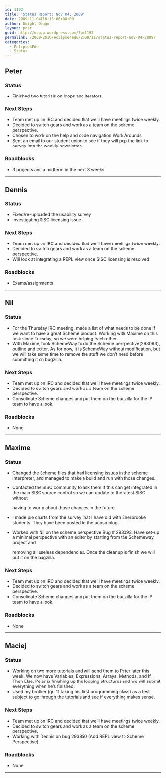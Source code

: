 ```yaml
---
id: 1192
title: 'Status Report: Nov 04, 2009'
date: 2009-11-04T16:15:06+00:00
author: Dwight Deugo
layout: post
guid: http://ucosp.wordpress.com/?p=1192
permalink: /2009-2010/eclipse4edu/2009/11/status-report-nov-04-2009/
categories:
  - Eclipse4Edu
  - Status
---
```

## **Peter**

### Status

  * Finished two tutorials on loops and iterators.

### Next Steps

  * Team met up on IRC and decided that we&#8217;ll have meetings twice weekly. 
  * Decided to switch gears and work as a team on the scheme perspective. 
  * Chosen to work on the help and code navigation Work Arounds
  * Sent an email to our student union to see if they will pop the link to survey into the weekly newsletter. 

### Roadblocks

<ul type="disc">
  <li>
    3 projects and a midterm in the next 3 weeks
  </li>
</ul>

* * *

## **Dennis**

### Status

  * Fixed/re-uploaded the usability survey
  * Investigating SISC licensing issue 

### Next Steps

  * Team met up on IRC and decided that we&#8217;ll have meetings twice weekly. 
  * Decided to switch gears and work as a team on the scheme perspective. 
  * Will look at integrating a REPL view once SISC licensing is resolved

### Roadblocks

<ul type="disc">
  <li>
    Exams/assignments
  </li>
</ul>

* * *

## **Nil**

### Status

  * For the Thursday IRC meeting, made a list of what needs to be done if we want to have a great Scheme product. Working with Maxime on this task since Tuesday, so we were helping each other.
  * With Maxime, took SchemeWay to do the Scheme perspective(293093), outline and editor. As for now, it is SchemeWay without modification, but we will take some time to remove the stuff we don&#8217;t need before submitting it on bugzilla.

### Next Steps

  * Team met up on IRC and decided that we&#8217;ll have meetings twice weekly. 
  * Decided to switch gears and work as a team on the scheme perspective. 
  * Consolidate Scheme changes and put them on the bugzilla for the IP team to have a look.

### Roadblocks

<ul type="disc">
  <li>
    None
  </li>
</ul>

* * *

## **Maxime**

### Status

  * Changed the Scheme files that had licensing issues in the scheme interpreter, and managed to make a build and run with those changes.
  * Contacted the SISC community to ask them if this can get integrated in the main SISC source control so we can update to the latest SISC without 
      
    having to worry about those changes in the future. 
  * I made pie charts from the survey that I have did with Sherbrooke students. They have been posted to the ucosp blog.
  * Worked with Nil on the scheme perspective Bug # 293093, Have set-up a minimal perspective with an editor by starting from the Schemeway project and
      
    removing all useless dependencies. Once the cleanup is finish we will put it on the bugzilla.

### Next Steps

  * Team met up on IRC and decided that we&#8217;ll have meetings twice weekly. 
  * Decided to switch gears and work as a team on the scheme perspective. 
  * Consolidate Scheme changes and put them on the bugzilla for the IP team to have a look.

### Roadblocks

<ul type="disc">
  <li>
    None
  </li>
</ul>

* * *

## **Maciej**

### Status

  * Working on two more tutorials and will send them to Peter later this week. We now have Variables, Expressions, Arrays, Methods, and If Then Else. Peter is finishing up the looping structures and we will submit everything when he&#8217;s finished. 
  * Used my brother (gr. 11 taking his first programming class) as a test subject to go through the tutorials and see if everything makes sense. 

### Next Steps

  * Team met up on IRC and decided that we&#8217;ll have meetings twice weekly. 
  * Decided to switch gears and work as a team on the scheme perspective. 
  * Working with Dennis on bug 293850 (Add REPL view to Scheme Perspective) 

### Roadblocks

<ul type="disc">
  <li>
    None
  </li>
</ul>

* * *